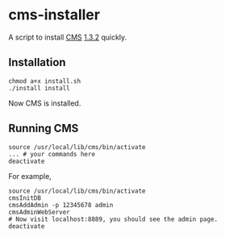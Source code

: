 # cms-installer

A script to install [CMS](https://github.com/cms-dev/cms) [1.3.2](https://cms.readthedocs.io/en/v1.3/) quickly.

## Installation

```
chmod a+x install.sh
./install install
```

Now CMS is installed.

## Running CMS

```
source /usr/local/lib/cms/bin/activate
... # your commands here
deactivate
```

For example,

```
source /usr/local/lib/cms/bin/activate
cmsInitDB
cmsAddAdmin -p 12345678 admin
cmsAdminWebServer
# Now visit localhost:8889, you should see the admin page.
deactivate
```
